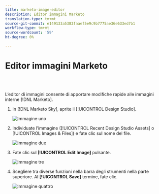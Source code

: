 ```yaml
---
title: marketo-image-editor
description: Editor immagini Marketo
translation-type: tm+mt
source-git-commit: e149133a5383faaef5e9c9b7775ae36e633ed7b1
workflow-type: tm+mt
source-wordcount: '59'
ht-degree: 0%

---
```



# Editor immagini Marketo

<br> 

L’editor di immagini consente di apportare modifiche rapide alle immagini interne [!DNL Marketo].

1. In [!DNL Marketo Sky], aprite il [!UICONTROL Design Studio].

   ![Immagine uno](/help/sky/assets/design-studio/marketo-image-editor/marketo-image-editor-1.png)

1. Individuate l’immagine ([!UICONTROL Recent Design Studio Assets] o [!UICONTROL Images & Files]) e fate clic sul nome del file.

   ![Immagine due](/help/sky/assets/design-studio/marketo-image-editor/marketo-image-editor-2.png)

1. Fate clic sul **[!UICONTROL Edit Image]** pulsante.

   ![Immagine tre](/help/sky/assets/design-studio/marketo-image-editor/marketo-image-editor-3.png)

1. Scegliere tra diverse funzioni nella barra degli strumenti nella parte superiore. Al **[!UICONTROL Save]** termine, fate clic.

   ![Immagine quattro](/help/sky/assets/design-studio/marketo-image-editor/marketo-image-editor-4.png)
